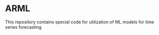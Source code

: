 # ARML
This repository contains special code for utilization of ML models for time series forecasting 
